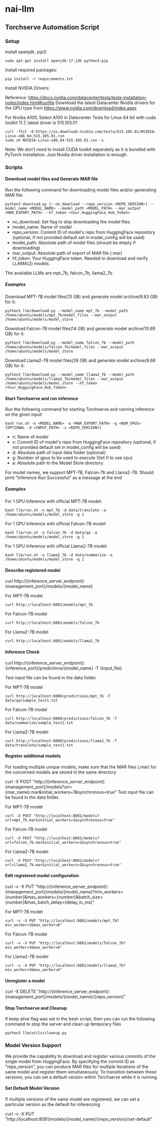 # nai-llm

## Torchserve Automation Script

### Setup

Install openjdk, pip3:
```
sudo apt-get install openjdk-17-jdk python3-pip
```

Install required packages:

```
pip install -r requirements.txt
```

Install NVIDIA Drivers:

Reference: https://docs.nvidia.com/datacenter/tesla/tesla-installation-notes/index.html#runfile
Download the latest Datacenter Nvidia drivers for the GPU type from  https://www.nvidia.com/download/index.aspx

For Nvidia A100, Select A100 in Datacenter Tesla for Linux 64 bit with cuda toolkit 11.7, latest driver is 515.105.01

```
curl -fSsl -O https://us.download.nvidia.com/tesla/515.105.01/NVIDIA-Linux-x86_64-515.105.01.run
sudo sh NVIDIA-Linux-x86_64-515.105.01.run -s
```

Note: We don’t need to install CUDA toolkit separately as it is bundled with PyTorch installation. Just Nvidia driver installation is enough. 


### Scripts

#### Download model files and Generate MAR file
Run the following command for downloading model files and/or generating MAR file: 
```
python3 download.py [--no_download --repo_version <REPO_VERSION>] --model_name <MODEL_NAME> --model_path <MODEL_PATH> --mar_output <MAR_EXPORT_PATH> --hf_token <Your_HuggingFace_Hub_Token>
```
- no_download:      Set flag to skip downloading the model files
- model_name:       Name of model
- repo_version:     Commit ID of model's repo from HuggingFace repository (optional, if not provided default set in model_config will be used)
- model_path:       Absolute path of model files (should be empty if downloading)
- mar_output:       Absolute path of export of MAR file (.mar)
- hf_token:         Your HuggingFace token. Needed to download and verify LLAMA(2) models.

The available LLMs are mpt_7b, falcon_7b, llama2_7b

##### Examples
Download MPT-7B model files(13 GB) and generate model archive(9.83 GB) for it:
```
python3 llm/download.py --model_name mpt_7b --model_path /home/ubuntu/models/mpt_7b/model_files --mar_output /home/ubuntu/models/model_store
```
Download Falcon-7B model files(14 GB) and generate model archive(10.69 GB) for it:
```
python3 llm/download.py --model_name falcon_7b --model_path /home/ubuntu/models/falcon_7b/model_files --mar_output /home/ubuntu/models/model_store
```
Download Llama2-7B model files(26 GB) and generate model archive(9.66 GB) for it:
```
python3 llm/download.py --model_name llama2_7b --model_path /home/ubuntu/models/llama2_7b/model_files --mar_output /home/ubuntu/models/model_store --hf_token <Your_HuggingFace_Hub_Token>
```

#### Start Torchserve and run inference
Run the following command for starting Torchserve and running inference on the given input:
```
bash run.sh -n <MODEL_NAME> -a <MAR_EXPORT_PATH> -g <NUM_GPUS> [OPTIONAL -d <INPUT_PATH> -v <REPO_VERSION>]
```
- n:    Name of model
- v:    Commit ID of model's repo from HuggingFace repository (optional, if not provided default set in model_config will be used)
- d:    Absolute path of input data folder (optional)
- g:    Number of gpus to be used to execute (Set 0 to use cpu)
- a:    Absolute path to the Model Store directory

For model names, we support MPT-7B, Falcon-7b and Llama2-7B.
Should print "Inference Run Successful" as a message at the end

##### Examples
For 1 GPU Inference with official MPT-7B model:
```
bash llm/run.sh -n mpt_7b -d data/translate -a /home/ubuntu/models/model_store -g 1
```
For 1 GPU Inference with official Falcon-7B model:
```
bash llm/run.sh -n falcon_7b -d data/qa -a /home/ubuntu/models/model_store -g 1
```
For 1 GPU Inference with official Llama2-7B model:
```
bash llm/run.sh -n llama2_7b -d data/summarize -a /home/ubuntu/models/model_store -g 1
```

#### Describe registered model
curl http://{inference_server_endpoint}:{management_port}/models/{model_name} <br />

For MPT-7B model
```
curl http://localhost:8081/models/mpt_7b
```
For Falcon-7B model
```
curl http://localhost:8081/models/falcon_7b
```
For Llama2-7B model
```
curl http://localhost:8081/models/llama2_7b
```

#### Inference Check
curl http://{inference_server_endpoint}:{inference_port}/predictions/{model_name} -T {input_file} <br />

Test input file can be found in the data folder. <br />

For MPT-7B model
```
curl http://localhost:8080/predictions/mpt_7b -T data/qa/sample_test1.txt
```
For Falcon-7B model
```
curl http://localhost:8080/predictions/falcon_7b -T data/summarize/sample_test1.txt
```
For Llama2-7B model
```
curl http://localhost:8080/predictions/llama2_7b -T data/translate/sample_test1.txt
```
#### Register additional models
For loading multiple unique models, make sure that the MAR files (.mar) for the concerned models are stored in the same directory <br />

curl -X POST "http://{inference_server_endpoint}:{management_port}/models?url={mar_name}.mar&initial_workers=1&synchronous=true"
Test input file can be found in the data folder. <br />

For MPT-7B model
```
curl -X POST "http://localhost:8081/models?url=mpt_7b.mar&initial_workers=1&synchronous=true"
```
For Falcon-7B model
```
curl -X POST "http://localhost:8081/models?url=falcon_7b.mar&initial_workers=1&synchronous=true"
```
For Llama2-7B model
```
curl -X POST "http://localhost:8081/models?url=llama2_7b.mar&initial_workers=1&synchronous=true"
```

#### Edit registered model configuration
curl -v -X PUT "http://{inference_server_endpoint}:{management_port}/models/{model_name}?min_workers={number}&max_workers={number}&batch_size={number}&max_batch_delay={delay_in_ms}"

For MPT-7B model
```
curl -v -X PUT "http://localhost:8081/models/mpt_7b?min_worker=3&max_worker=6"
```
For Falcon-7B model
```
curl -v -X PUT "http://localhost:8081/models/falcon_7b?min_worker=3&max_worker=6"
```
For Llama2-7B model
```
curl -v -X PUT "http://localhost:8081/models/llama2_7b?min_worker=3&max_worker=6"
```

#### Unregister a model
curl -X DELETE "http://{inference_server_endpoint}:{management_port}/models/{model_name}/{repo_version}"

#### Stop Torchserve and Cleanup
If keep alive flag was set in the bash script, then you can run the following command to stop the server and clean up temporary files
```
python3 llm/utils/cleanup.py
```

### Model Version Support

We provide the capability to download and register various commits of the single model from HuggingFace. By specifying the commit ID as "repo_version", you can produce MAR files for multiple iterations of the same model and register them simultaneously. To transition between these versions, you can set a default version within Torchserve while it is running.

#### Set Default Model Version
If multiple versions of the same model are registered, we can set a particular version as the default for inferencing<br />

curl -v -X PUT "http://localhost:8081/models/{model_name}/{repo_version}/set-default"
